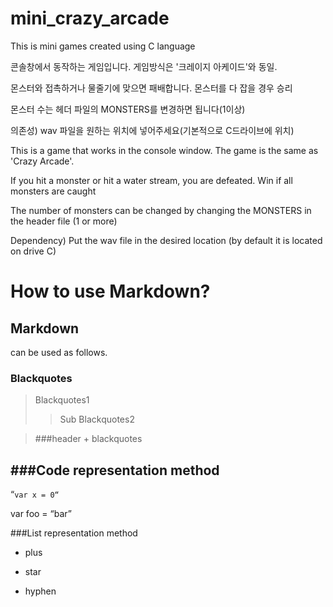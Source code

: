 # mini_crazy_arcade
This is mini games created using C language


콘솔창에서 동작하는 게임입니다.
게임방식은 '크레이지 아케이드'와 동일.

몬스터와 접촉하거나 물줄기에 맞으면 패배합니다.
몬스터를 다 잡을 경우 승리

몬스터 수는 헤더 파일의 MONSTERS를 변경하면 됩니다(1이상)

의존성)
wav 파일을 원하는 위치에 넣어주세요(기본적으로 C드라이브에 위치)




This is a game that works in the console window.
The game is the same as 'Crazy Arcade'.

If you hit a monster or hit a water stream, you are defeated.
Win if all monsters are caught

The number of monsters can be changed by changing the MONSTERS in the header file (1 or more)

Dependency)
Put the wav file in the desired location (by default it is located on drive C)

How to use Markdown? 
============ 
Markdown 
- 
can be used as follows. 

### Blackquotes 
>Blackquotes1 
>>Sub Blackquotes2 

>###header + blackquotes 


###Code representation method 
----- 
“`var x = 0“` 

var foo = “bar” 
<html> </html> 

###List representation method 
+ plus 
* star 
- hyphen 


